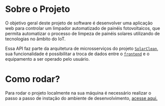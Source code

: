 # Sobre o Projeto

O objetivo geral deste projeto de software é desenvolver uma aplicação web para controlar um limpador automatizado de painéis fotovoltaicos, que permita automatizar o processo de limpeza de painéis solares utilizando de tecnologias no âmbito do IoT.

Essa API faz parte da arquitetura de microsserviços do projeto [`SolarClean`](https://github.com/PI2-Grupo4), 
sua funcionalidade é possibilitar a troca de dados entre o [`frontend`](https://github.com/PI2-Grupo4/Front-end) e o
equipamento a ser operado pelo usuário.

# Como rodar?

Para rodar o projeto localmente na sua máquina é necessário realizar o passo a passo de instação do ambiente de desenvolvimento, [acesse aqui.](guia-instalacao.md)

